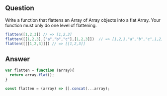 ## Question 

Write a function that flattens an Array of Array objects into a flat Array. Your function must only do one level of flattening.

```javascript 
flatten([1,2,3]) // => [1,2,3]
flatten([[1,2,3],["a","b","c"],[1,2,3]])  // => [1,2,3,"a","b","c",1,2,3]
flatten([[[1,2,3]]]) // => [[1,2,3]]
```

## Answer
```javascript
var flatten = function (array){
  return array.flat();
}
```

```javascript
const flatten = (array) => [].concat(...array);
```
